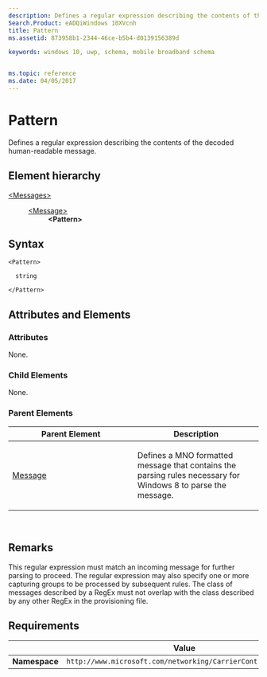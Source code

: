 ```yaml
---
description: Defines a regular expression describing the contents of the decoded human-readable message.
Search.Product: eADQiWindows 10XVcnh
title: Pattern
ms.assetid: 873958b1-2344-46ce-b5b4-d0139156389d

keywords: windows 10, uwp, schema, mobile broadband schema


ms.topic: reference
ms.date: 04/05/2017
---
```


# Pattern


Defines a regular expression describing the contents of the decoded human-readable message.

## Element hierarchy

<dl>
<dt><a href="element-messages.md">&lt;Messages&gt;</a></dt>
<dd>
<dl>
<dt><a href="element-message.md">&lt;Message&gt;</a></dt>
<dd><b>&lt;Pattern&gt;</b></dd>
</dl>
</dd>
</dl>

## Syntax

``` syntax
<Pattern>

  string

</Pattern>
```

## Attributes and Elements


### Attributes

None.

### Child Elements

None.

### Parent Elements

<table>
<colgroup>
<col width="50%" />
<col width="50%" />
</colgroup>
<thead>
<tr class="header">
<th>Parent Element</th>
<th>Description</th>
</tr>
</thead>
<tbody>
<tr class="odd">
<td><a href="element-message.md">Message</a> </td>
<td><p>Defines a MNO formatted message that contains the parsing rules necessary for Windows 8 to parse the message.</p></td>
</tr>
</tbody>
</table>

 

## Remarks

This regular expression must match an incoming message for further parsing to proceed. The regular expression may also specify one or more capturing groups to be processed by subsequent rules. The class of messages described by a RegEx must not overlap with the class described by any other RegEx in the provisioning file.

## Requirements

|          | Value |
|----------|--------------|
| **Namespace** | `http://www.microsoft.com/networking/CarrierControl/WWAN/v1` |

 

 



